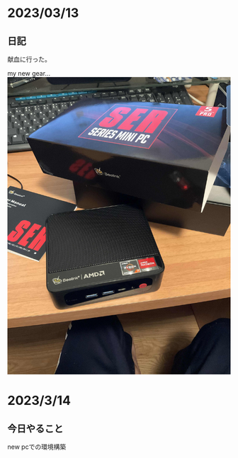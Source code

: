 # 2023/03/13
## 日記
献血に行った。

my new gear...
![new pc](..\pictures\IMG_0951.jpg)

# 2023/3/14
## 今日やること
new pcでの環境構築